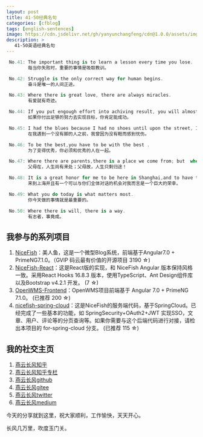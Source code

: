 ```yaml
---
layout: post
title: 41-50经典名句
categories: [cfblog]
tags: [english-sentences]
image: https://cdn.jsdelivr.net/gh/yanyunchangfeng/cdn@1.0.0/assets/img/blog/english-grammer/english-grammer-cover5.png
description: >
   41-50英语经典名句
---
```

 ```swift
  No.41: The important thing is to learn a lesson every time you lose. 
         每当你失败时，重要的事情是吸取教训。
 ```
 ```swift
  No.42: Struggle is the only correct way for human begins. 
         奋斗是唯一的人间正途。
 ```
 ```swift
  No.43: Where there is great love, there are always miracles.
         有爱就有奇迹。
 ```
 ```swift
  No.44: If you put engough effort into achiving result, you will almost certainly achieve it.
         如果你付出足够的努力去实现目标，你肯定能成功。
 ```
 ```swift
  No.45: I had the blues because I had no shoes until upon the street, I met a man who had no feet.
         在我遇到一个没有脚的人之前，我曾因为没有鞋而感到忧伤。
 ```
 ```swift
  No.46: To be the best,you have to be with the best .
         为了变得优秀，你必须和优秀的人在一起。
 ```
 ```swift
  No.47: Where there are parents,there is a place we come from; but  where there aren't parents, there is a place we have to go.
         父母在，人生尚有来处；父母故，人生只剩归途！
 ```
 ```swift
  No.48: It is a great honor for me to be here in Shanghai,and to have this opportunity to speak with all of you.
         来到上海并且有一个可以与你们全体对话的机会对我而言是一个巨大的荣幸。
 ```
 ```swift
  No.49: What you do today is what matters most.
         你今天做的事情就是最重要的。
 ```
 ```swift
  No.50: Where there is will, there is a way.
         有志者，事竟成。
 ```


## 我参与的系列项目

1. [NiceFish]( https://gitee.com/mumu-osc/NiceFish)：美人鱼，这是一个微型Blog系统，前端基于Angular7.0 + PrimeNG7.1.0。（GVIP 码云最有价值的开源项目 3190 ☆)
2. [NiceFish-React]( https://gitee.com/mumu-osc/NiceFish-React)：这是React版的实现，和 NiceFish Angular 版本保持风格一致。采用React Hooks 16.8.3 版本，使用TypeScript、Ant Design组件库以及Bootstrap v4.2.1 开发。  (7 ☆)
3. [OpenWMS-Frontend](https://gitee.com/mumu-osc/OpenWMS-Frontend)：OpenWMS项目前端基于 Angular 7.0 + PrimeNG 7.1.0。  (已推荐 200 ☆)
4. [nicefish-spring-cloud](https://gitee.com/mumu-osc/nicefish-spring-cloud)：这是NiceFish的服务端代码，基于SpringCloud。已经完成了一些基本的功能，如 SpringSecurity+OAuth2+JWT 实现SSO，文章、用户、评论等的分页查询等。如果你需要与这个后端代码进行对接，请检出本项目的 for-spring-cloud 分支。 (已推荐 115 ☆)

## 我的社交主页  

1. [燕云长风知乎](https://zhihu.com/people/hbxyxuxiaodong)  
2. [燕云长风知乎专栏](https://zhuanlan.zhihu.com/yanyunchangfeng)  
3. [燕云长风github](https://github.com/yanyunchangfeng)  
4. [燕云长风gitee](https://gitee.com/yanyunchangfeng)  
5. [燕云长风twitter](https://twitter.com/yanyunchangfeng)  
6. [燕云长风medium](https://medium.com/@yanyunchangfeng) 

今天的分享就到这里，祝大家顺利，工作愉快，天天开心。

长风几万里，吹度玉门关。